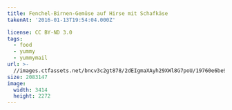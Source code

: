 ```yaml
---
title: Fenchel-Birnen-Gemüse auf Hirse mit Schafkäse
takenAt: '2016-01-13T19:54:04.000Z'

license: CC BY-ND 3.0
tags:
  - food
  - yummy
  - yummymail
url: >-
  //images.ctfassets.net/bncv3c2gt878/2dEIgmaXAyh29XWl8G7poU/19760e6be92140cd2991ca0e1607e5b8/fenchel-birnen-gemse-auf-hirse-mit-schafkse_24388861266_o
size: 2083147
image:
  width: 3414
  height: 2272
---
```

